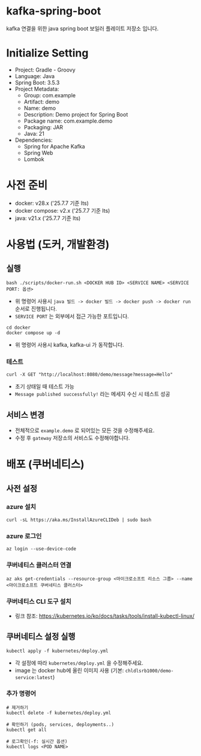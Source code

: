 # kafka-spring-boot
kafka 연결을 위한 java spring boot 보일러 플레이트 저장소 입니다.

# Initialize Setting
- Project: Gradle - Groovy
- Language: Java
- Spring Boot: 3.5.3
- Project Metadata:
    - Group: com.example
    - Artifact: demo
    - Name: demo
    - Description: Demo project for Spring Boot
    - Package name: com.example.demo
    - Packaging: JAR
    - Java: 21
- Dependencies:
    - Spring for Apache Kafka
    - Spring Web
    - Lombok

# 사전 준비
- docker: v28.x ('25.7.7 기준 lts)
- docker compose: v2.x ('25.7.7 기준 lts)
- java: v21.x ('25.7.7 기준 lts)

# 사용법 (도커, 개발환경)

## 실행

```
bash ./scripts/docker-run.sh <DOCKER HUB ID> <SERVICE NAME> <SERVICE PORT: 옵션>
```
- 위 명령어 사용시 `java 빌드 -> docker 빌드 -> docker push -> docker run` 순서로 진행됩니다.
- `SERVICE PORT` 는 외부에서 접근 가능한 포트입니다.

```
cd docker
docker compose up -d
```
- 위 명령어 사용시 kafka, kafka-ui 가 동작합니다.

### 테스트

```
curl -X GET "http://localhost:8080/demo/message?message=Hello"
```
- 초기 상태일 때 테스트 가능
- `Message published successfully!` 라는 메세지 수신 시 테스트 성공

## 서비스 변경

- 전체적으로 `example.demo` 로 되어있는 모든 것을 수정해주세요.
- 수정 후 `gateway` 저장소의 서비스도 수정해야합니다.

# 배포 (쿠버네티스)

## 사전 설정

### azure 설치

```
curl -sL https://aka.ms/InstallAzureCLIDeb | sudo bash
```

### azure 로그인

```
az login --use-device-code
```

### 쿠버네티스 클러스터 연결

```
az aks get-credentials --resource-group <마이크로소프트 리소스 그룹> --name <마이크로소프트 쿠버네티스 클러스터>
```

### 쿠버네티스 CLI 도구 설치
- 링크 참조: https://kubernetes.io/ko/docs/tasks/tools/install-kubectl-linux/

## 쿠버네티스 설정 실행

```
kubectl apply -f kubernetes/deploy.yml
```

- 각 설정에 따라 `kubernetes/deploy.yml` 을 수정해주세요.
- image 는 docker hub에 올린 이미지 사용 (기본: `chldlsrb1000/demo-service:latest`)

### 추가 명령어

```
# 제거하기
kubectl delete -f kubernetes/deploy.yml

# 확인하기 (pods, services, deployments..)
kubectl get all

# 로그확인(-f: 실시간 옵션)
kubectl logs <POD NAME>
```
